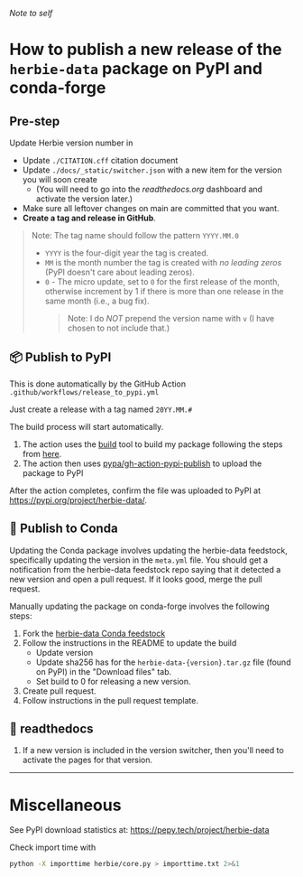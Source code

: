 _Note to self_

# How to publish a new release of the `herbie-data` package on PyPI and conda-forge

## Pre-step

Update Herbie version number in

- Update `./CITATION.cff` citation document
- Update `./docs/_static/switcher.json` with a new item for the version you will soon create
  - (You will need to go into the _readthedocs.org_ dashboard and activate the version later.)
- Make sure all leftover changes on main are committed that you want.
- **Create a tag and release in GitHub**.

> Note: The tag name should follow the pattern `YYYY.MM.0`
>
> - `YYYY` is the four-digit year the tag is created.
> - `MM` is the month number the tag is created with _no leading zeros_ (PyPI doesn't care about leading zeros).
> - `0` - The micro update, set to `0` for the first release of the month, otherwise increment by 1 if there is more than one release in the same month (i.e., a bug fix).
>   > Note: I do _NOT_ prepend the version name with `v` (I have chosen to not include that.)

## 📦 Publish to PyPI

This is done automatically by the GitHub Action `.github/workflows/release_to_pypi.yml`

Just create a release with a tag named `20YY.MM.#`

The build process will start automatically.

1. The action uses the [build](https://github.com/pypa/build) tool to build my package following the steps from [here](https://towardsdatascience.com/how-to-package-your-python-code-df5a7739ab2e).
1. The action then uses [pypa/gh-action-pypi-publish](https://github.com/pypa/gh-action-pypi-publish#specifying-a-different-username) to upload the package to PyPI

After the action completes, confirm the file was uploaded to PyPI at <https://pypi.org/project/herbie-data/>.

## 🐍 Publish to Conda

Updating the Conda package involves updating the herbie-data feedstock, specifically updating the version in the `meta.yml` file. You should get a notification from the herbie-data feedstock repo saying that it detected a new version and open a pull request. If it looks good, merge the pull request.

Manually updating the package on conda-forge involves the following steps:

1. Fork the [herbie-data Conda feedstock](https://github.com/conda-forge/herbie-data-feedstock/pull/1/checks?check_run_id=11936300099)
1. Follow the instructions in the README to update the build
   - Update version
   - Update sha256 has for the `herbie-data-{version}.tar.gz` file (found on PyPI) in the "Download files" tab.
   - Set build to 0 for releasing a new version.
1. Create pull request.
1. Follow instructions in the pull request template.

## 📄 readthedocs

1. If a new version is included in the version switcher, then you'll need to activate the pages for that version.

<hr>

# Miscellaneous

See PyPI download statistics at: https://pepy.tech/project/herbie-data

Check import time with

```bash
python -X importtime herbie/core.py > importtime.txt 2>&1
```
